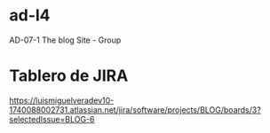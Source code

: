 # ad-l4
AD-07-1 The blog Site - Group

# Tablero de JIRA
https://luismiguelveradev10-1740088002731.atlassian.net/jira/software/projects/BLOG/boards/3?selectedIssue=BLOG-6